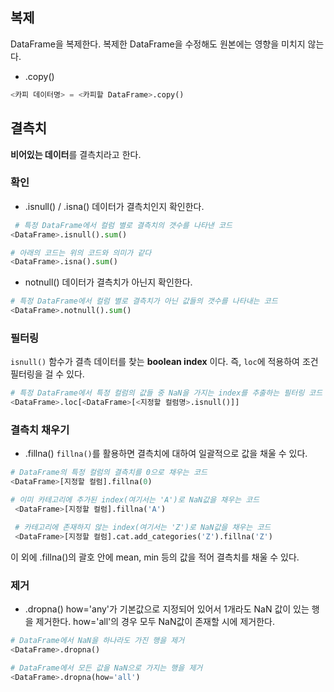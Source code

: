## 복제
DataFrame을 복제한다. 복제한 DataFrame을 수정해도 원본에는 영향을 미치지 않는다.
- .copy()
```python
<카피 데이터명> = <카피할 DataFrame>.copy()
```

## 결측치
**비어있는 데이터**를 결측치라고 한다.

### 확인
- .isnull() / .isna()
데이터가 결측치인지 확인한다.
```python
 # 특정 DataFrame에서 컬럼 별로 결측치의 갯수를 나타낸 코드
<DataFrame>.isnull().sum()

# 아래의 코드는 위의 코드와 의미가 같다
<DataFrame>.isna().sum()
```

- notnull()
데이터가 결측치가 아닌지 확인한다.
```python
# 특정 DataFrame에서 컬럼 별로 결측치가 아닌 값들의 갯수를 나타내는 코드
<DataFrame>.notnull().sum()
```

### 필터링
`isnull()` 함수가 결측 데이터를 찾는 **boolean index** 이다. 즉, `loc`에 적용하여 조건 필터링을 걸 수 있다.
```python
# 특정 DataFrame에서 특정 컬럼의 값들 중 NaN을 가지는 index를 추출하는 필터링 코드
<DataFrame>.loc[<DataFrame>[<지정할 컬럼명>.isnull()]]
```
### 결측치 채우기
- .fillna()
`fillna()`를 활용하면 결측치에 대하여 일괄적으로 값을 채울 수 있다.
```python
# DataFrame의 특정 컬럼의 결측치를 0으로 채우는 코드
<DataFrame>[지정할 컬럼].fillna(0)

# 이미 카테고리에 추가된 index(여기서는 'A')로 NaN값을 채우는 코드
 <DataFrame>[지정할 컬럼].fillna('A')

 # 카테고리에 존재하지 않는 index(여기서는 'Z')로 NaN값을 채우는 코드
 <DataFrame>[지정할 컬럼].cat.add_categories('Z').fillna('Z')
```
이 외에 .fillna()의 괄호 안에 mean, min 등의 값을 적어 결측치를 채울 수 있다. 

### 제거
- .dropna()
how='any'가 기본값으로 지정되어 있어서 1개라도 NaN 값이 있는 행을 제거한다. how='all'의 경우 모두 NaN값이 존재할 시에 제거한다.
```python
# DataFrame에서 NaN을 하나라도 가진 행을 제거
<DataFrame>.dropna()

# DataFrame에서 모든 값을 NaN으로 가지는 행을 제거
<DataFrame>.dropna(how='all')
```